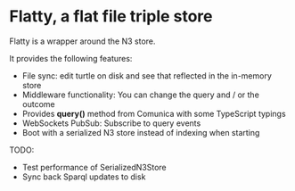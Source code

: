 # Flatty, a flat file triple store

Flatty is a wrapper around the N3 store. 

It provides the following features:

- File sync: edit turtle on disk and see that reflected in the in-memory store
- Middleware functionality: You can change the query and / or the outcome
- Provides __query()__ method from Comunica with some TypeScript typings
- WebSockets PubSub: Subscribe to query events
- Boot with a serialized N3 store instead of indexing when starting

TODO:

- Test performance of SerializedN3Store
- Sync back Sparql updates to disk
